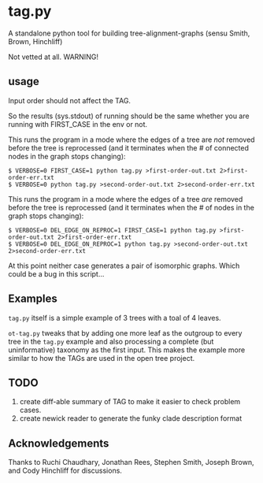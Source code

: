 # tag.py
A standalone python tool for building tree-alignment-graphs (sensu Smith, Brown, Hinchliff)

Not vetted at all. WARNING!

## usage

Input order should not affect the TAG.

So the results (sys.stdout) of running should be the same whether you are running
with FIRST_CASE in the env or not.

This runs the program in a mode where the edges of a tree are *not* removed before the tree is reprocessed
(and it terminates when the # of connected nodes in the graph stops changing):

    $ VERBOSE=0 FIRST_CASE=1 python tag.py >first-order-out.txt 2>first-order-err.txt
    $ VERBOSE=0 python tag.py >second-order-out.txt 2>second-order-err.txt


This runs the program in a mode where the edges of a tree *are* removed before the tree is reprocessed
(and it terminates when the # of nodes in the graph stops changing):

    $ VERBOSE=0 DEL_EDGE_ON_REPROC=1 FIRST_CASE=1 python tag.py >first-order-out.txt 2>first-order-err.txt
    $ VERBOSE=0 DEL_EDGE_ON_REPROC=1 python tag.py >second-order-out.txt 2>second-order-err.txt

At this point neither case generates a pair of isomorphic graphs. Which could be a bug in this script...

## Examples

`tag.py` itself is a simple example of 3 trees with a toal of 4 leaves.

`ot-tag.py` tweaks that by adding one more leaf as the outgroup to every tree in the `tag.py` example and also processing a complete (but uninformative) taxonomy as the first input. This makes the example more similar to how the TAGs are used in the open tree project.

## TODO

  1. create diff-able summary of TAG to make it easier to check problem cases.
  2. create newick reader to generate the funky clade description format


## Acknowledgements
Thanks to Ruchi Chaudhary, Jonathan Rees, Stephen Smith, Joseph Brown, and Cody Hinchliff for discussions.